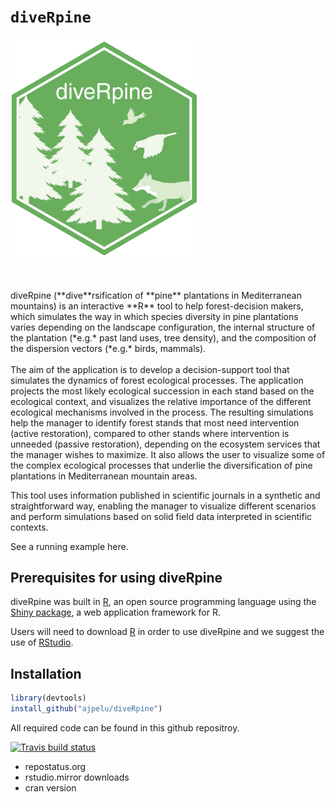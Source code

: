 # `diveRpine` 

<p align="rigth">
<img src="man/figures/logo.png" width="300"  />
</p>

<br>
<br>
diveRpine (**dive**rsification of **pine** plantations in Mediterranean mountains) is an interactive **R** tool to help forest-decision makers, which simulates the way in which species diversity in pine plantations varies depending on the landscape configuration, the internal structure of the plantation (*e.g.* past land uses, tree density), and the composition of the dispersion vectors (*e.g.* birds, mammals). 
<br>
<br>
The aim of the application is to develop a decision-support tool that simulates the dynamics of forest ecological processes. The application projects the most likely ecological succession in each stand based on the ecological context, and visualizes the relative importance of the different ecological mechanisms involved in the process. The resulting simulations help the manager to identify forest stands that most need intervention (active restoration), compared to other stands where intervention is unneeded (passive restoration), depending on the ecosystem services that the manager wishes to maximize. It also allows the user to visualize some of the complex ecological processes that underlie the diversification of pine plantations in Mediterranean mountain areas.

This tool uses information published in scientific journals in a synthetic and straightforward way, enabling the manager to visualize different scenarios and perform simulations based on solid field data interpreted in scientific contexts.

See a running example here.

## Prerequisites for using diveRpine
diveRpine was built in [R](https://www.r-project.org), an open source programming language using the [Shiny package](https://shiny.rstudio.com), a web application framework for R. 

Users will need to download [R](https://cran.uni-muenster.de/) in order to use diveRpine and we suggest the use of [RStudio](https://www.rstudio.com). 

## Installation 

``` r
library(devtools)
install_github("ajpelu/diveRpine")
```


All required code can be found in this github repositroy.






<!-- badges: start -->
  [![Travis build status](https://travis-ci.org/ajpelu/diveRpine.svg?branch=master)](https://travis-ci.org/ajpelu/diveRpine)
  <!-- badges: end -->









- repostatus.org
- rstudio.mirror downloads
- cran version



